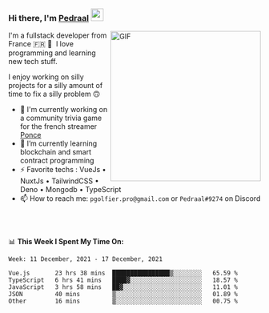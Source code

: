 ### Hi there, I'm <a href="https://pedraal.dev" target="_blank">Pedraal</a> <img src="https://media.giphy.com/media/hvRJCLFzcasrR4ia7z/giphy.gif" width="25px">
<img align="right" alt="GIF" src="https://pedraal.dev/avatar.png" width="300" height="300" />

I'm a fullstack developer from France 🇫🇷 🥖 &nbsp;I love programming and learning new
tech stuff.

I enjoy working on silly projects for a silly amount of time to fix a silly problem 🙃

- 🔭  I'm currently working on a community trivia game for the french streamer <a href="https://twitch.tv/ponce" target="_blank">Ponce</a>
- 🌱 I’m currently learning blockchain and smart contract programming
- ⚡ Favorite techs : VueJs &bull; NuxtJs &bull; TailwindCSS &bull; Deno &bull; Mongodb &bull; TypeScript
- 📫 How to reach me: `pgolfier.pro@gmail.com` or `Pedraal#9274` on Discord

<br>
<br>

📊 **This Week I Spent My Time On:**
<!--START_SECTION:waka-->
```text
Week: 11 December, 2021 - 17 December, 2021

Vue.js       23 hrs 38 mins  ████████████████▒░░░░░░░░   65.59 % 
TypeScript   6 hrs 41 mins   ████▓░░░░░░░░░░░░░░░░░░░░   18.57 % 
JavaScript   3 hrs 58 mins   ██▓░░░░░░░░░░░░░░░░░░░░░░   11.01 % 
JSON         40 mins         ▒░░░░░░░░░░░░░░░░░░░░░░░░   01.89 % 
Other        16 mins         ▒░░░░░░░░░░░░░░░░░░░░░░░░   00.75 % 
```
<!--END_SECTION:waka-->
